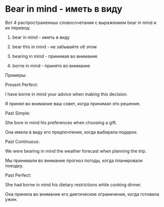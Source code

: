 # Bear in mind - иметь в виду




Вот 4 распространенных словосочетания с выражением bear in mind и их перевод:

1. bear in mind - иметь в виду

2. bear this in mind - не забывайте об этом

3. bearing in mind - принимая во внимание

4. borne in mind - принято во внимание

Примеры:

Present Perfect:

I have borne in mind your advice when making this decision.

Я принял во внимание ваш совет, когда принимал это решение.

Past Simple:

She bore in mind his preferences when choosing a gift.

Она имела в виду его предпочтения, когда выбирала подарок.

Past Continuous:

We were bearing in mind the weather forecast when planning the trip.

Мы принимали во внимание прогноз погоды, когда планировали поездку.

Past Perfect:

She had borne in mind his dietary restrictions while cooking dinner.

Она приняла во внимание его диетические ограничения, когда готовила ужин.